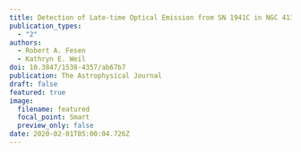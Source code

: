 ```yaml
---
title: Detection of Late-time Optical Emission from SN 1941C in NGC 4136
publication_types:
  - "2"
authors:
  - Robert A. Fesen
  - Kathryn E. Weil
doi: 10.3847/1538-4357/ab67b7
publication: The Astrophysical Journal
draft: false
featured: true
image:
  filename: featured
  focal_point: Smart
  preview_only: false
date: 2020-02-01T05:00:04.726Z
---
```

